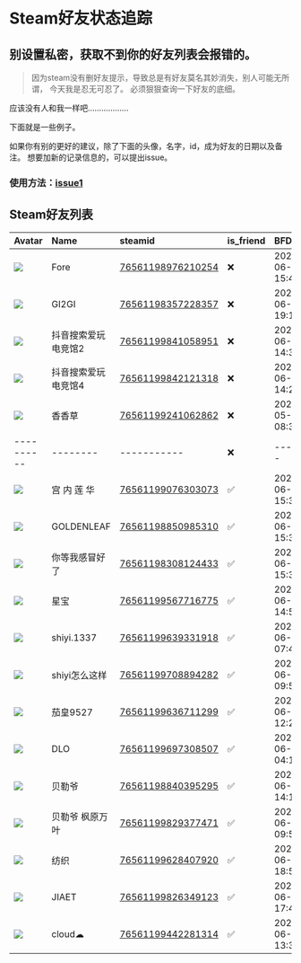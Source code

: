 # Steam好友状态追踪
## 别设置私密，获取不到你的好友列表会报错的。

> 因为steam没有删好友提示，导致总是有好友莫名其妙消失，别人可能无所谓，
> 今天我是忍无可忍了。 必须狠狠查询一下好友的底细。

应该没有人和我一样吧………………

下面就是一些例子。

如果你有别的更好的建议，除了下面的头像，名字，id，成为好友的日期以及备注。 想要加新的记录信息的，可以提出issue。

### 使用方法：[issue1](https://github.com/systemannounce/SteamFriends/issues/1)





## Steam好友列表
| Avatar                                                                            | Name       | steamid                                                                     | is_friend   | BFD                 | removed_time        | Remark     |
|:----------------------------------------------------------------------------------|:-----------|:----------------------------------------------------------------------------|:------------|:--------------------|:--------------------|:-----------|
| ![](https://avatars.steamstatic.com/e3d8408667cc2fd2b95b4ec8ebc095ac8f695ba1.jpg) | Fore       | [76561198976210254](https://steamcommunity.com/profiles/76561198976210254/) | ❌           | 2025-06-22 15:40:45 | 2025-07-05 09:42:31 |            |
| ![](https://avatars.steamstatic.com/728d1799cd1ba3f33f7a504a7c79a652543db7fe.jpg) | GI2GI      | [76561198357228357](https://steamcommunity.com/profiles/76561198357228357/) | ❌           | 2025-06-13 19:16:03 | 2025-06-18 09:45:09 |            |
| ![](https://avatars.steamstatic.com/4d5cfa2206d29ec854bc00096cd25eefa4094bef.jpg) | 抖音搜索爱玩电竞馆2 | [76561199841058951](https://steamcommunity.com/profiles/76561199841058951/) | ❌           | 2025-06-05 14:32:09 | 2025-06-15 09:54:46 |            |
| ![](https://avatars.steamstatic.com/0b2febdead253dbeed26c68930af541034d003d8.jpg) | 抖音搜索爱玩电竞馆4 | [76561199842121318](https://steamcommunity.com/profiles/76561199842121318/) | ❌           | 2025-06-11 14:28:18 | 2025-06-14 09:42:01 |            |
| ![](https://avatars.steamstatic.com/58327fe37f2b51f11bd68e392eb9a67ceaa4975d.jpg) | 香香草        | [76561199241062862](https://steamcommunity.com/profiles/76561199241062862/) | ❌           | 2025-05-31 08:31:22 | 2025-06-02 09:48:07 |            |
| ----------                                                                        | --------   | -----------                                                                 | ❌           | -------             | ----------------    | ---------- |
| ![](https://avatars.steamstatic.com/53c16f7970426f58c557e754439e996e66b865a7.jpg) | 宫 内 莲 华    | [76561199076303073](https://steamcommunity.com/profiles/76561199076303073/) | ✅           | 2025-06-22 15:35:02 |                     |            |
| ![](https://avatars.steamstatic.com/0e96fd1da4c91017a7c1de980d6361b139e6831d.jpg) | GOLDENLEAF | [76561198850985310](https://steamcommunity.com/profiles/76561198850985310/) | ✅           | 2025-06-22 15:35:23 |                     |            |
| ![](https://avatars.steamstatic.com/6a3ae4a45db8dbc3d5aa8cb690c153bc86333604.jpg) | 你等我感冒好了    | [76561198308124433](https://steamcommunity.com/profiles/76561198308124433/) | ✅           | 2025-06-22 15:38:33 |                     |            |
| ![](https://avatars.steamstatic.com/06f1fe4703a3cc58dc170c36755b7241bcaf6576.jpg) | 星宝         | [76561199567716775](https://steamcommunity.com/profiles/76561199567716775/) | ✅           | 2025-06-01 14:52:00 |                     |            |
| ![](https://avatars.steamstatic.com/d219650ec4b71299664d8adc0dc48594d7d5ab98.jpg) | shiyi.1337 | [76561199639331918](https://steamcommunity.com/profiles/76561199639331918/) | ✅           | 2025-06-02 07:45:40 |                     |            |
| ![](https://avatars.steamstatic.com/e4094c315a18212f5e18a6f67fa518f2bf1c358c.jpg) | shiyi怎么这样  | [76561199708894282](https://steamcommunity.com/profiles/76561199708894282/) | ✅           | 2025-06-01 09:50:38 |                     |            |
| ![](https://avatars.steamstatic.com/d052ce557e27ca841a73807b67d519e9018582d1.jpg) | 茄皇9527     | [76561199636711299](https://steamcommunity.com/profiles/76561199636711299/) | ✅           | 2025-06-07 12:27:22 |                     |            |
| ![](https://avatars.steamstatic.com/05c9d811c75729caea21e24feb829e1f3f229b17.jpg) | DLO        | [76561199697308507](https://steamcommunity.com/profiles/76561199697308507/) | ✅           | 2025-06-04 04:18:14 |                     |            |
| ![](https://avatars.steamstatic.com/4ddb80e8619d1783b1605e36e860ae8d50a53e45.jpg) | 贝勒爷        | [76561198840395295](https://steamcommunity.com/profiles/76561198840395295/) | ✅           | 2025-06-29 14:12:28 |                     |            |
| ![](https://avatars.steamstatic.com/febd8c98af10dd27b6815aa683c3bf4f90d5478e.jpg) | 贝勒爷  枫原万叶  | [76561199829377471](https://steamcommunity.com/profiles/76561199829377471/) | ✅           | 2025-06-07 09:57:44 |                     |            |
| ![](https://avatars.steamstatic.com/306e45d9b49bf33325b83a1c7dbe1ca0c68f11f5.jpg) | 纺织         | [76561199628407920](https://steamcommunity.com/profiles/76561199628407920/) | ✅           | 2025-06-22 18:53:56 |                     |            |
| ![](https://avatars.steamstatic.com/d318335efd9956a2deb1f5190767167849cb519e.jpg) | JIAET      | [76561199826349123](https://steamcommunity.com/profiles/76561199826349123/) | ✅           | 2025-06-22 17:48:30 |                     |            |
| ![](https://avatars.steamstatic.com/df0654153ff87d4a327f8bbf2dcbe487ea70b3ee.jpg) | cloud☁     | [76561199442281314](https://steamcommunity.com/profiles/76561199442281314/) | ✅           | 2025-06-29 13:30:41 |                     |            |